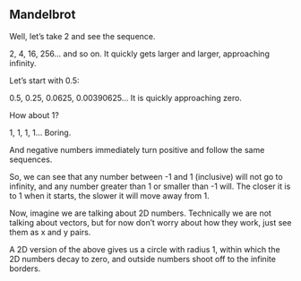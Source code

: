 ## Mandelbrot


Well, let’s take 2 and see the sequence.

2, 4, 16, 256… and so on. It quickly gets larger and larger, approaching infinity.

Let’s start with 0.5:

0.5, 0.25, 0.0625, 0.00390625… It is quickly approaching zero.

How about 1?

1, 1, 1, 1… Boring.

And negative numbers immediately turn positive and follow the same sequences.

So, we can see that any number between -1 and 1 (inclusive) will not go to infinity, and any number greater than 1 or smaller than -1 will. The closer it is to 1 when it starts, the slower it will move away from 1.

Now, imagine we are talking about 2D numbers. Technically we are not talking about vectors, but for now don’t worry about how they work, just see them as x and y pairs.

A 2D version of the above gives us a circle with radius 1, within which the 2D numbers decay to zero, and outside numbers shoot off to the infinite borders.
